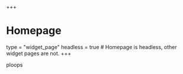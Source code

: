 +++
# Homepage
type = "widget_page"
headless = true  # Homepage is headless, other widget pages are not.
+++

ploops